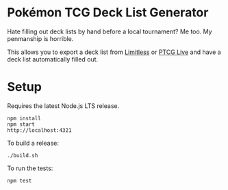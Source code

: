 # Pokémon TCG Deck List Generator

Hate filling out deck lists by hand before a local tournament? Me too. My penmanship is horrible.

This allows you to export a deck list from [Limitless](https://limitlesstcg.com) or [PTCG Live](https://tcg.pokemon.com/en-us/tcgl/) and have a deck list automatically filled out.

# Setup

Requires the latest Node.js LTS release.

```
npm install
npm start
http://localhost:4321
```

To build a release:

```
./build.sh
```

To run the tests:

```
npm test
```
